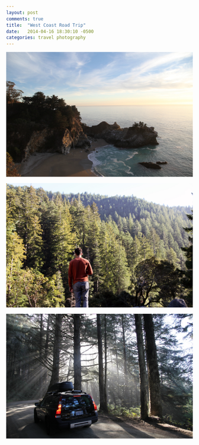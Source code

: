 ```yaml
---
layout: post
comments: true
title:  "West Coast Road Trip"
date:   2014-04-16 18:30:10 -0500
categories: travel photography
---
```


![](assets/bigsur.jpeg)

![](assets/johnny.jpeg)

![](assets/volvo.jpeg)
